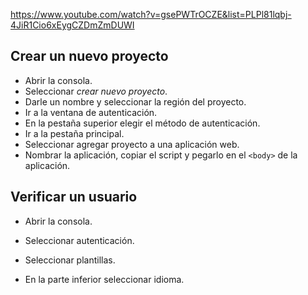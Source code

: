 https://www.youtube.com/watch?v=gsePWTrOCZE&list=PLPl81lqbj-4JiR1Cio6xEygCZDmZmDUWI

## Crear un nuevo proyecto

- Abrir la consola.
- Seleccionar _crear nuevo proyecto_.
- Darle un nombre y seleccionar la región del proyecto.
- Ir a la ventana de autenticación.
- En la pestaña superior elegir el método de autenticación.
- Ir a la pestaña principal.
- Seleccionar agregar proyecto a una aplicación web.
- Nombrar la aplicación, copiar el script y pegarlo en el `<body>` de la aplicación.

## Verificar un usuario

- Abrir la consola.
- Seleccionar autenticación.

- Seleccionar plantillas.
- En la parte inferior seleccionar idioma.